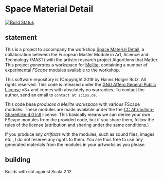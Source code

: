 # Space Material Detail

[![Build Status](https://travis-ci.org/Sciss/SpaceMaterialDetail.svg?branch=master)](https://travis-ci.org/Sciss/SpaceMaterialDetail)

## statement

This is a project to accompany the workshop [Space Material Detail](https://www.researchcatalogue.net/view/595459/595460),
a collaboration between the European Master Module in Art, Science and Technology (MAST) with the artistic research
project Algorithms that Matter. This project _generates_ a workspace for [Mellite](https://sciss.de/mellite), 
containing a number of experimental _FScape_ modules available to the workshop.

This software repository is (C)opyright 2019 by Hanns Holger Rutz. All rights reserved. This code is released 
under the [GNU Affero General Public License](https://git.iem.at/sciss/SpaceMaterialDetail/blob/master/LICENSE) v3+ 
and comes with absolutely no warranties.
To contact the author, send an email to `contact at sciss.de`.

This code base _produces a Mellite workspace_ with various FScape modules. These modules are made available under
the the [CC Attribution-ShareAlike 4.0 Intl](https://git.iem.at/sciss/SpaceMaterialDetail/blob/master/LICENSE-workspace) license.
This basically means we can derive your own FScape modules from the provided code, but if you share them, follow the
rules of the license (attribution and sharing under the same conditions.)

If you produce any _artifacts_ with the modules, such as sound files, images etc., I do not reserve any rights to them.
You are thus free to use any generated materials from the modules in your artworks as you please.

## building

Builds with sbt against Scala 2.12.
